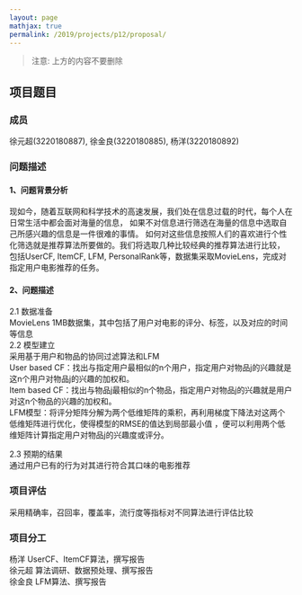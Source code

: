 ```yaml
---
layout: page
mathjax: true
permalink: /2019/projects/p12/proposal/
---
```


> 注意: 上方的内容不要删除

## 项目题目 


### 成员
徐元超(3220180887), 徐金良(3220180885), 杨洋(3220180892)

### 问题描述

#### 1、问题背景分析
现如今，随着互联网和科学技术的高速发展，我们处在信息过载的时代，每个人在日常生活中都会面对海量的信息，
如果不对信息进行筛选在海量的信息中选取自己所感兴趣的信息是一件很难的事情。
如何对这些信息按照人们的喜欢进行个性化筛选就是推荐算法所要做的。我们将选取几种比较经典的推荐算法进行比较，
包括UserCF, ItemCF, LFM, PersonalRank等，数据集采取MovieLens，完成对指定用户电影推荐的任务。
#### 2、问题描述

2.1 数据准备  
MovieLens 1MB数据集，其中包括了用户对电影的评分、标签，以及对应的时间等信息  
2.2 模型建立  
采用基于用户和物品的协同过滤算法和LFM  
User based CF：找出与指定用户最相似的n个用户，指定用户对物品j的兴趣就是这n个用户对物品j的兴趣的加权和。  
Item based CF：找出与物品j最相似的n个物品，指定用户对物品j的兴趣就是用户对这n个物品的兴趣的加权和。  
LFM模型：将评分矩阵分解为两个低维矩阵的乘积，再利用梯度下降法对这两个低维矩阵进行优化，使得模型的RMSE的值达到局部最小值
，便可以利用两个低维矩阵计算指定用户对物品j的兴趣度或评分。 

2.3 预期的结果  
通过用户已有的行为对其进行符合其口味的电影推荐  
### 项目评估
采用精确率，召回率，覆盖率，流行度等指标对不同算法进行评估比较  
### 项目分工
杨洋 UserCF、ItemCF算法，撰写报告  
徐元超 算法调研、数据预处理、撰写报告  
徐金良 LFM算法、撰写报告  
